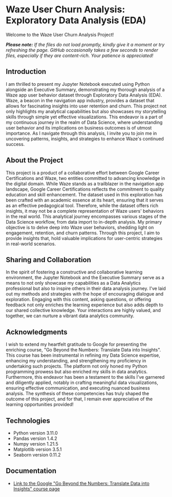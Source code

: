 # Waze User Churn Analysis: Exploratory Data Analysis (EDA)

Welcome to the Waze User Churn Analysis Project!

***Please note:** If the files do not load promptly, kindly give it a moment or try refreshing the page. GitHub occasionally takes a few seconds to render files, especially if they are content-rich. Your patience is appreciated!*


## Introduction
I am thrilled to present my Jupyter Notebook executed using Python alongside an Executive Summary, demonstrating my thorough analysis of a Waze app user behavior dataset through Exploratory Data Analysis (EDA).  Waze, a beacon in the navigation app industry, provides a dataset that allows for fascinating insights into user retention and churn. This project not only highlights my analytical capabilities but also showcases my storytelling skills through simple yet effective visualizations. This endeavor is a part of my continuous journey in the realm of Data Science, where understanding user behavior and its implications on business outcomes is of utmost importance. As I navigate through this analysis, I invite you to join me in uncovering patterns, insights, and strategies to enhance Waze's continued success.
## About the Project
This project is a product of a collaborative effort between Google Career Certifications and Waze, two entities committed to advancing knowledge in the digital domain. While Waze stands as a trailblazer in the navigation app landscape, Google Career Certifications reflects the commitment to quality education and skill enhancement. The dataset used in this exploration has been crafted with an academic essence at its heart, ensuring that it serves as an effective pedagogical tool. Therefore, while the dataset offers rich insights, it may not be a complete representation of Waze users' behaviors in the real world. This analytical journey encompasses various stages of the Data Science workflow, from data import to in-depth analysis. My primary objective is to delve deep into Waze user behaviors, shedding light on engagement, retention, and churn patterns. Through this project, I aim to provide insights that, hold valuable implications for user-centric strategies in real-world scenarios.
## Sharing and Collaboration
In the spirit of fostering a constructive and collaborative learning environment, the Jupyter Notebook and the Executive Summary serve as a means to not only showcase my capabilities as a Data Analytics professional but also to inspire others in their data analysis journey. I've laid out my methods and strategies with the hope of encouraging dialogue and exploration. Engaging with this content, asking questions, or offering feedback not only enriches the learning experience but also adds depth to our shared collective knowledge. Your interactions are highly valued, and together, we can nurture a vibrant data analytics community.
## Acknowledgments
I wish to extend my heartfelt gratitude to Google for presenting the enriching course, "Go Beyond the Numbers: Translate Data into Insights". This course has been instrumental in refining my Data Science expertise, enhancing my understanding, and strengthening my proficiency in undertaking such projects. The platform not only honed my Python programming prowess but also enriched my skills in data analytics. Furthermore, this endeavor has been a testament to the skills I've garnered and diligently applied, notably in crafting meaningful data visualizations, ensuring effective communication, and executing nuanced business analysis. The synthesis of these competencies has truly shaped the outcome of this project, and for that, I remain ever appreciative of the learning opportunities provided!

##  Technologies
* Python version 3.11.0
* Pandas version 1.4.2
* Numpy version 1.21.5
* Matplotlib version 3.5.1
* Seaborn version 0.11.2

## Documentation
* [Link to the Google "Go Beyond the Numbers: Translate Data into Insights" course page](https://www.coursera.org/learn/go-beyond-the-numbers-translate-data-into-insight?specialization=google-advanced-data-analytics)
